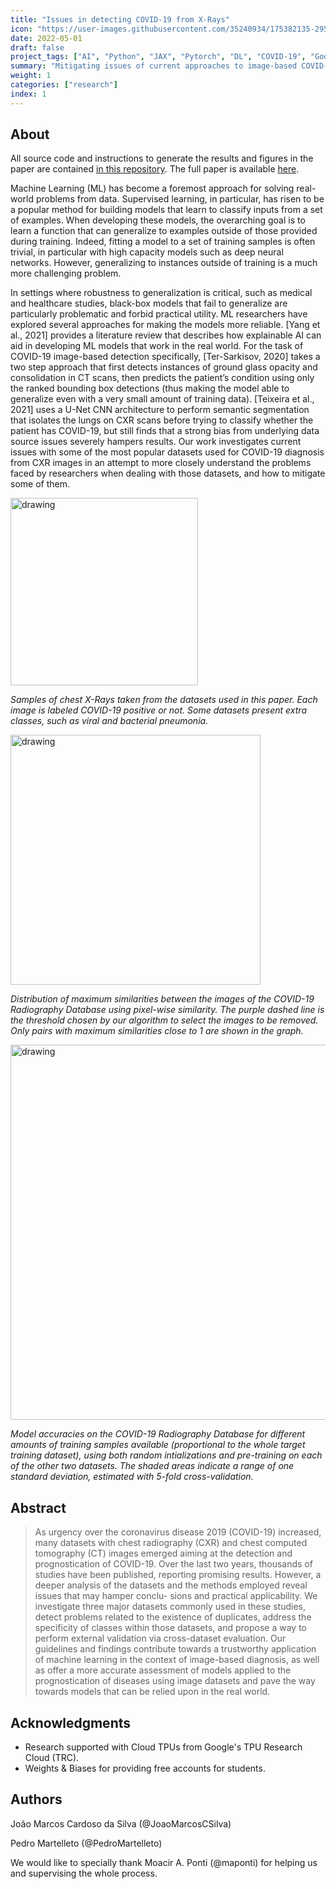 ```yaml
---
title: "Issues in detecting COVID-19 from X-Rays"
icon: "https://user-images.githubusercontent.com/35240934/175382135-295616a9-b96b-4186-9977-c273ce94e309.png"
date: 2022-05-01
draft: false
project_tags: ["AI", "Python", "JAX", "Pytorch", "DL", "COVID-19", "Google TRC"]
summary: "Mitigating issues of current approaches to image-based COVID-19 diagnosis"
weight: 1
categories: ["research"]
index: 1
---
```


## About

All source code and instructions to generate the results and figures in the paper are contained [in this repository](https://github.com/JoaoMarcosCSilva/issues-covid-image-diagnosis). The full paper is available [here](https://proceedings.mlr.press/v184/silva22a.html).

Machine Learning (ML) has become a foremost approach for solving real-world problems from data. Supervised learning, in particular, has risen to be a popular method for building models that learn to classify inputs from a set of examples. When developing these models, the overarching goal is to learn a function that can generalize to examples outside of those provided during training. Indeed, fitting a model to a set of training samples is often trivial, in particular with high capacity models such as deep neural networks. However, generalizing to instances outside of training is a much more challenging problem.

In settings where robustness to generalization is critical, such as medical and healthcare studies, black-box models that fail to generalize are particularly problematic and forbid practical utility. ML researchers have explored several approaches for making the models more reliable. [Yang et al., 2021] provides a literature review that describes how explainable AI can aid in developing ML models that work in the real world. For the task of COVID-19 image-based detection specifically, [Ter-Sarkisov, 2020] takes a two step approach that first detects instances of ground glass opacity and consolidation in CT scans, then predicts the patient’s condition using only the ranked bounding box detections (thus making the model able to generalize even with a very small amount of training data). [Teixeira et al., 2021] uses a U-Net CNN architecture to perform semantic segmentation that isolates the lungs on CXR scans before trying to classify whether the patient has COVID-19, but still finds that a strong bias from underlying data source issues severely hampers results. Our work investigates current issues with some of the most popular datasets used for COVID-19 diagnosis from CXR images in an attempt to more closely understand the problems faced by researchers when dealing with those datasets, and how to mitigate some of them.


<img src="https://i.imgur.com/B8yLDXA.png" alt="drawing" width="300"/>

*Samples of chest X-Rays taken from the datasets used in this paper. Each image is labeled COVID-19 positive or not. Some datasets present extra classes, such as viral and bacterial pneumonia.*

<img src="https://i.imgur.com/FoZVpQH.png" alt="drawing" width="400"/>

*Distribution of maximum similarities between the images of the COVID-19 Radiography Database using pixel-wise similarity. The purple dashed line is the threshold chosen by our algorithm to select the images to be removed. Only pairs with maximum similarities close to 1 are shown in the graph.*

<img src="https://i.imgur.com/UIf4hCi.png" alt="drawing" width="600"/>

*Model accuracies on the COVID-19 Radiography Database for different amounts of training samples available (proportional to the whole target training dataset), using both random intializations and pre-training on each of the other two datasets. The shaded areas indicate a range of one standard deviation, estimated with 5-fold cross-validation.*


## Abstract

> As urgency over the coronavirus disease 2019 (COVID-19) increased, many datasets with chest radiography (CXR) and chest computed tomography (CT) images emerged aiming at the detection and prognostication of COVID-19. Over the last two years, thousands of studies have been published, reporting promising results. However, a deeper analysis of the datasets and the methods employed reveal issues that may hamper conclu-
sions and practical applicability. We investigate three major datasets commonly used in these studies, detect problems related to the existence of duplicates, address the specificity of classes within those datasets, and propose a way to perform external validation via cross-dataset evaluation. Our
guidelines and findings contribute towards a trustworthy application of machine learning in the context of image-based diagnosis, as well as offer a
more accurate assessment of models applied to the prognostication of diseases using image datasets and pave the way towards models that can be relied upon in the real world.

## Acknowledgments

* Research supported with Cloud TPUs from Google's TPU Research Cloud (TRC).
* Weights & Biases for providing free accounts for students.

## Authors

João Marcos Cardoso da Silva (@JoaoMarcosCSilva)

Pedro Martelleto (@PedroMartelleto)

We would like to specially thank Moacir A. Ponti (@maponti) for helping us and supervising the whole process.